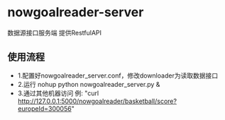 # nowgoalreader-server
数据源接口服务端 提供RestfulAPI

## 使用流程

* 1.配置好nowgoalreader_server.conf，修改downloader为读取数据接口
* 2.运行 nohup python nowgoalreader_server.py &
* 3.通过其他机器访问 例: "curl http://127.0.0.1:5000/nowgoalreader/basketball/score?europeId=300056"